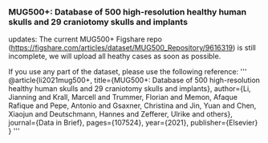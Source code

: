 ### MUG500+: Database of 500 high-resolution healthy human skulls and 29 craniotomy skulls and implants

updates: The current MUG500+ Figshare repo (https://figshare.com/articles/dataset/MUG500_Repository/9616319) is still incomplete, we will upload all heathy cases as soon as possible.


If you use any part of the dataset, please use the following reference:
'''
@article{li2021mug500+,
  title={MUG500+: Database of 500 high-resolution healthy human skulls and 29 craniotomy skulls and implants},
  author={Li, Jianning and Krall, Marcell and Trummer, Florian and Memon, Afaque Rafique and Pepe, Antonio and Gsaxner, Christina and Jin, Yuan and Chen, Xiaojun and Deutschmann, Hannes and Zefferer, Ulrike and others},
  journal={Data in Brief},
  pages={107524},
  year={2021},
  publisher={Elsevier}
}
'''

